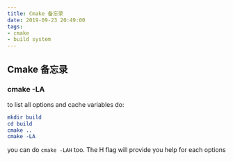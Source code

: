 ```yaml
---
title: Cmake 备忘录
date: 2019-09-23 20:49:00
tags:
- cmake
- build system
---
```


## Cmake 备忘录

### cmake -LA

to list all options and cache variables do:

``` cmake
mkdir build
cd build
cmake ..
cmake -LA
```

you can do ``` cmake -LAH ``` too. The H flag will provide you help for each options




